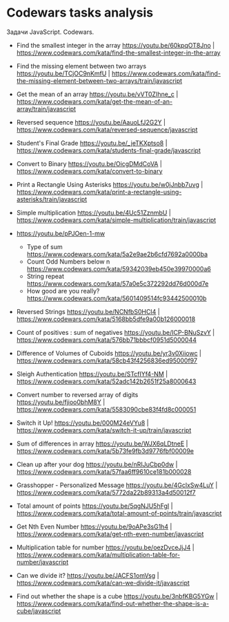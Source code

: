 # Codewars tasks analysis

Задачи JavaScript. Codewars.

* Find the smallest integer in the array https://youtu.be/60kpqOT8Jno | https://www.codewars.com/kata/find-the-smallest-integer-in-the-array
* Find the missing element between two arrays https://youtu.be/TCjOC9nKmfU | https://www.codewars.com/kata/find-the-missing-element-between-two-arrays/train/javascript
* Get the mean of an array https://youtu.be/vVT0ZIhne_c | https://www.codewars.com/kata/get-the-mean-of-an-array/train/javascript
* Reversed sequence https://youtu.be/AauoLfJ2G2Y | https://www.codewars.com/kata/reversed-sequence/javascript
* Student's Final Grade https://youtu.be/_jeTKXptso8 | https://www.codewars.com/kata/students-final-grade/javascript
* Convert to Binary https://youtu.be/OicgDMdCoVA | https://www.codewars.com/kata/convert-to-binary
* Print a Rectangle Using Asterisks https://youtu.be/w0jJnbb7uvg | https://www.codewars.com/kata/print-a-rectangle-using-asterisks/train/javascript
* Simple multiplication https://youtu.be/4Uc51ZznmbU | https://www.codewars.com/kata/simple-multiplication/train/javascript

* https://youtu.be/pPJOen-1-mw
  * Type of sum https://www.codewars.com/kata/5a2e9ae2b6cfd7692a0000ba
  * Count Odd Numbers below n https://www.codewars.com/kata/59342039eb450e39970000a6
  * String repeat https://www.codewars.com/kata/57a0e5c372292dd76d000d7e
  * How good are you really? https://www.codewars.com/kata/5601409514fc93442500010b

* Reversed Strings https://youtu.be/NCNfbS0HCI4 | https://www.codewars.com/kata/5168bb5dfe9a00b126000018
* Count of positives : sum of negatives https://youtu.be/ICP-BNuSzvY | https://www.codewars.com/kata/576bb71bbbcf0951d5000044
* Difference of Volumes of Cuboids https://youtu.be/yr3v0Xiiowc | https://www.codewars.com/kata/58cb43f4256836ed95000f97
* Sleigh Authentication https://youtu.be/STcfIYf4-NM | https://www.codewars.com/kata/52adc142b2651f25a8000643
* Convert number to reversed array of digits https://youtu.be/fjioo0bhM8Y |  https://www.codewars.com/kata/5583090cbe83f4fd8c000051
* Switch it Up! https://youtu.be/000M24eVYu8 | https://www.codewars.com/kata/switch-it-up/train/javascript

* Sum of differences in array https://youtu.be/WJX6qLDtneE | https://www.codewars.com/kata/5b73fe9fb3d9776fbf00009e
* Clean up after your dog https://youtu.be/nRIJuCbp0dw | https://www.codewars.com/kata/57faa6ff9610ce181b000028
* Grasshopper - Personalized Message https://youtu.be/4GclxSw4LuY | https://www.codewars.com/kata/5772da22b89313a4d50012f7
* Total amount of points https://youtu.be/5qgNJU5hFgI | https://www.codewars.com/kata/total-amount-of-points/train/javascript
* Get Nth Even Number https://youtu.be/9oAPe3sG1h4 | https://www.codewars.com/kata/get-nth-even-number/javascript
* Multiplication table for number https://youtu.be/oezDvceJjJ4 | https://www.codewars.com/kata/multiplication-table-for-number/javascript
* Can we divide it? https://youtu.be/JACFS1omVsg | https://www.codewars.com/kata/can-we-divide-it/javascript
* Find out whether the shape is a cube https://youtu.be/3nbfKBG5YGw | https://www.codewars.com/kata/find-out-whether-the-shape-is-a-cube/javascript
